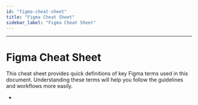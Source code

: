 ```yaml
---
id: "figma-cheat-sheet"
title: "Figma Cheat Sheet"
sidebar_label: "Figma Cheat Sheet"
---
```

---

# Figma Cheat Sheet

This cheat sheet provides quick definitions of key Figma terms used in this document. Understanding these terms will help you follow the guidelines and workflows more easily.

* 